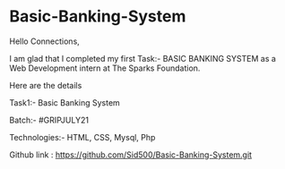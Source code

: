 # Basic-Banking-System

Hello Connections,

I am glad that I completed my first Task:- BASIC BANKING SYSTEM as a Web Development intern at The Sparks Foundation.

Here are the details

Task1:- Basic Banking System

Batch:- #GRIPJULY21

Technologies:- HTML, CSS, Mysql, Php

Github link : https://github.com/Sid500/Basic-Banking-System.git
